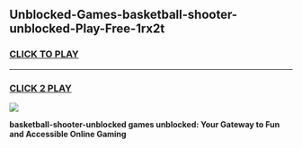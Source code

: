 
## Unblocked-Games-basketball-shooter-unblocked-Play-Free-1rx2t
<h3>
<a href="https://premium76.site?title=basketball-shooter-unblocked&ref=20M">CLICK TO PLAY</a></h3>
<hr>

<h3>
<a href="https://premium76.site?title=basketball-shooter-unblocked&ref=20M">CLICK 2 PLAY</a>
  
</h3>

<a href="https://premium76.site?title=basketball-shooter-unblocked&ref=19M"><img src="https://clearcache.store/games.png"></a>


**basketball-shooter-unblocked games unblocked: Your Gateway to Fun and Accessible Online Gaming**
